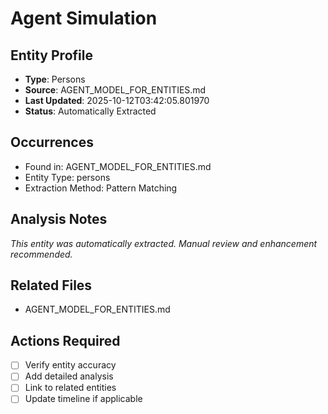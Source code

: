 # Agent Simulation

## Entity Profile
- **Type**: Persons
- **Source**: AGENT_MODEL_FOR_ENTITIES.md
- **Last Updated**: 2025-10-12T03:42:05.801970
- **Status**: Automatically Extracted

## Occurrences
- Found in: AGENT_MODEL_FOR_ENTITIES.md
- Entity Type: persons
- Extraction Method: Pattern Matching

## Analysis Notes
*This entity was automatically extracted. Manual review and enhancement recommended.*

## Related Files
- AGENT_MODEL_FOR_ENTITIES.md

## Actions Required
- [ ] Verify entity accuracy
- [ ] Add detailed analysis
- [ ] Link to related entities
- [ ] Update timeline if applicable

